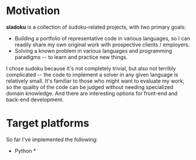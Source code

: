 
Motivation
==========

**sladoku** is a collection of sudoku-related projects, with two primary goals:

* Building a portfolio of representative code in various languages, so I can readily share my own original work with prospective clients / employers.
* Solving a known problem in various languages and programming paradigms -- to learn and practice new things.

I chose sudoku because it's not completely trivial, but also not terribly complicated -- the code to implement a solver in any given language is relatively small. It's familiar to those who might want to evaluate my work, so the quality of the code can be judged without needing specialized domain knowledge. And there are interesting options for front-end and back-end development.


Target platforms
================

So far I've implemented the following:

* Python
  * 
